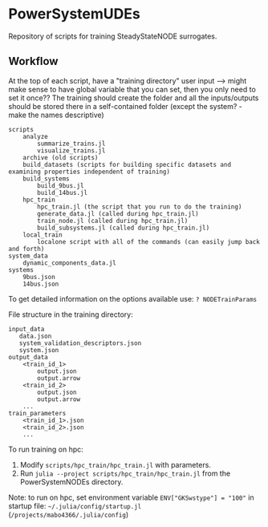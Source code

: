 # PowerSystemUDEs

Repository of scripts for training SteadyStateNODE surrogates.

## Workflow

At the top of each script, have a "training directory" user input --> might make sense to have global variable that you can set, then you only need to set it once?? 
The training should create the folder and all the inputs/outputs should be stored there in a self-contained folder (except the system? - make the names descriptive)

```
scripts
    analyze 
        summarize_trains.jl
        visualize_trains.jl 
    archive (old scripts)
    build_datasets (scripts for building specific datasets and examining properties independent of training)
    build_systems
        build_9bus.jl
        build_14bus.jl
    hpc_train
        hpc_train.jl (the script that you run to do the training)
        generate_data.jl (called during hpc_train.jl)
        train_node.jl (called during hpc_train.jl)
        build_subsystems.jl (called during hpc_train.jl)
    local_train
        localone script with all of the commands (can easily jump back and forth)
system_data
    dynamic_components_data.jl
systems
    9bus.json
    14bus.json 
```


To get detailed information on the options available use: `? NODETrainParams`

File structure in the training directory:
```
input_data
   data.json
   system_validation_descriptors.json
   system.json   
output_data
    <train_id_1>
        output.json
        output.arrow
    <train_id_2>
        output.json
        output.arrow
    ...
train_parameters
    <train_id_1>.json
    <train_id_2>.json
    ...
```

To run training on hpc:
1) Modify `scripts/hpc_train/hpc_train.jl` with parameters.
2) Run `julia --project scripts/hpc_train/hpc_train.jl` from the PowerSystemNODEs directory. 

Note: to run on hpc, set environment variable  `ENV["GKSwstype"] = "100"` in startup file: `~/.julia/config/startup.jl` (`/projects/mabo4366/.julia/config`)